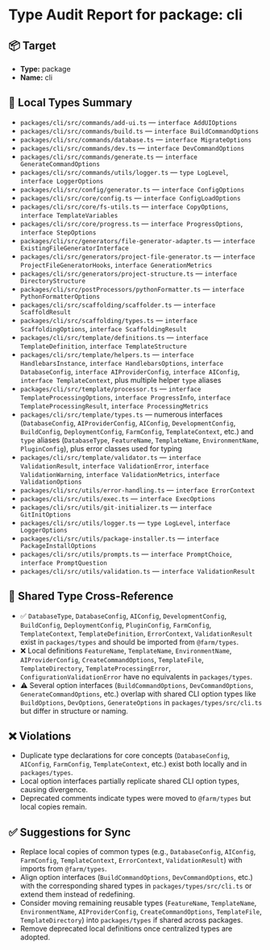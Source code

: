 # Type Audit Report for package: cli

## 📦 Target
- **Type:** package
- **Name:** cli

## 📁 Local Types Summary
- `packages/cli/src/commands/add-ui.ts` — `interface AddUIOptions`
- `packages/cli/src/commands/build.ts` — `interface BuildCommandOptions`
- `packages/cli/src/commands/database.ts` — `interface MigrateOptions`
- `packages/cli/src/commands/dev.ts` — `interface DevCommandOptions`
- `packages/cli/src/commands/generate.ts` — `interface GenerateCommandOptions`
- `packages/cli/src/commands/utils/logger.ts` — `type LogLevel`, `interface LoggerOptions`
- `packages/cli/src/config/generator.ts` — `interface ConfigOptions`
- `packages/cli/src/core/config.ts` — `interface ConfigLoadOptions`
- `packages/cli/src/core/fs-utils.ts` — `interface CopyOptions`, `interface TemplateVariables`
- `packages/cli/src/core/progress.ts` — `interface ProgressOptions`, `interface StepOptions`
- `packages/cli/src/generators/file-generator-adapter.ts` — `interface ExistingFileGeneratorInterface`
- `packages/cli/src/generators/project-file-generator.ts` — `interface ProjectFileGeneratorHooks`, `interface GenerationMetrics`
- `packages/cli/src/generators/project-structure.ts` — `interface DirectoryStructure`
- `packages/cli/src/postProcessors/pythonFormatter.ts` — `interface PythonFormatterOptions`
- `packages/cli/src/scaffolding/scaffolder.ts` — `interface ScaffoldResult`
- `packages/cli/src/scaffolding/types.ts` — `interface ScaffoldingOptions`, `interface ScaffoldingResult`
- `packages/cli/src/template/definitions.ts` — `interface TemplateDefinition`, `interface TemplateStructure`
- `packages/cli/src/template/helpers.ts` — `interface HandlebarsInstance`, `interface HandlebarsOptions`, `interface DatabaseConfig`, `interface AIProviderConfig`, `interface AIConfig`, `interface TemplateContext`, plus multiple helper `type` aliases
- `packages/cli/src/template/processor.ts` — `interface TemplateProcessingOptions`, `interface ProgressInfo`, `interface TemplateProcessingResult`, `interface ProcessingMetrics`
- `packages/cli/src/template/types.ts` — numerous interfaces (`DatabaseConfig`, `AIProviderConfig`, `AIConfig`, `DevelopmentConfig`, `BuildConfig`, `DeploymentConfig`, `FarmConfig`, `TemplateContext`, etc.) and `type` aliases (`DatabaseType`, `FeatureName`, `TemplateName`, `EnvironmentName`, `PluginConfig`), plus error classes used for typing
- `packages/cli/src/template/validator.ts` — `interface ValidationResult`, `interface ValidationError`, `interface ValidationWarning`, `interface ValidationMetrics`, `interface ValidationOptions`
- `packages/cli/src/utils/error-handling.ts` — `interface ErrorContext`
- `packages/cli/src/utils/exec.ts` — `interface ExecOptions`
- `packages/cli/src/utils/git-initializer.ts` — `interface GitInitOptions`
- `packages/cli/src/utils/logger.ts` — `type LogLevel`, `interface LoggerOptions`
- `packages/cli/src/utils/package-installer.ts` — `interface PackageInstallOptions`
- `packages/cli/src/utils/prompts.ts` — `interface PromptChoice`, `interface PromptQuestion`
- `packages/cli/src/utils/validation.ts` — `interface ValidationResult`

## 🔁 Shared Type Cross-Reference
- ✅ `DatabaseType`, `DatabaseConfig`, `AIConfig`, `DevelopmentConfig`, `BuildConfig`, `DeploymentConfig`, `PluginConfig`, `FarmConfig`, `TemplateContext`, `TemplateDefinition`, `ErrorContext`, `ValidationResult` exist in `packages/types` and should be imported from `@farm/types`.
- ❌ Local definitions `FeatureName`, `TemplateName`, `EnvironmentName`, `AIProviderConfig`, `CreateCommandOptions`, `TemplateFile`, `TemplateDirectory`, `TemplateProcessingError`, `ConfigurationValidationError` have no equivalents in `packages/types`.
- ⚠️ Several option interfaces (`BuildCommandOptions`, `DevCommandOptions`, `GenerateCommandOptions`, etc.) overlap with shared CLI option types like `BuildOptions`, `DevOptions`, `GenerateOptions` in `packages/types/src/cli.ts` but differ in structure or naming.

## ❌ Violations
- Duplicate type declarations for core concepts (`DatabaseConfig`, `AIConfig`, `FarmConfig`, `TemplateContext`, etc.) exist both locally and in `packages/types`.
- Local option interfaces partially replicate shared CLI option types, causing divergence.
- Deprecated comments indicate types were moved to `@farm/types` but local copies remain.

## ✅ Suggestions for Sync
- Replace local copies of common types (e.g., `DatabaseConfig`, `AIConfig`, `FarmConfig`, `TemplateContext`, `ErrorContext`, `ValidationResult`) with imports from `@farm/types`.
- Align option interfaces (`BuildCommandOptions`, `DevCommandOptions`, etc.) with the corresponding shared types in `packages/types/src/cli.ts` or extend them instead of redefining.
- Consider moving remaining reusable types (`FeatureName`, `TemplateName`, `EnvironmentName`, `AIProviderConfig`, `CreateCommandOptions`, `TemplateFile`, `TemplateDirectory`) into `packages/types` if shared across packages.
- Remove deprecated local definitions once centralized types are adopted.
